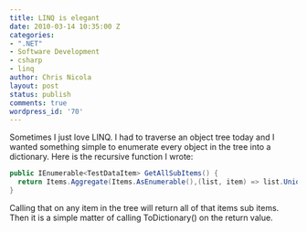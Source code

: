 ```yaml
---
title: LINQ is elegant
date: 2010-03-14 10:35:00 Z
categories:
- ".NET"
- Software Development
- csharp
- linq
author: Chris Nicola
layout: post
status: publish
comments: true
wordpress_id: '70'
---
```


Sometimes I just love LINQ.  I had to traverse an object tree today and I wanted something simple to enumerate every object in the tree into a dictionary.  Here is the recursive function I wrote:

```csharp
public IEnumerable<TestDataItem> GetAllSubItems() {   
  return Items.Aggregate(Items.AsEnumerable(),(list, item) => list.Union(item.GetAllSubItems()));   
}
```

Calling that on any item in the tree will return all of that items sub items.  Then it is a simple matter of calling ToDictionary() on the return value.

